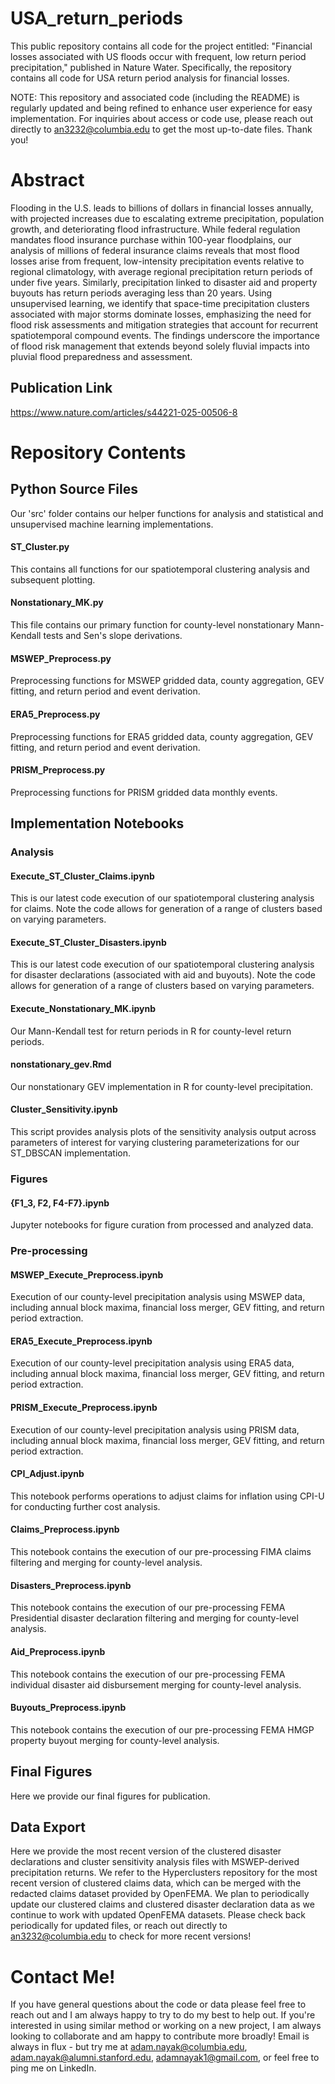 # USA_return_periods
This public repository contains all code for the project entitled: "Financial losses associated with US floods occur with frequent, low return period precipitation," published in Nature Water. Specifically, the repository contains all code for USA return period analysis for financial losses.

NOTE: This repository and associated code (including the README) is regularly updated and being refined to enhance user experience for easy implementation. For inquiries about access or code use, please reach out directly to an3232@columbia.edu to get the most up-to-date files. Thank you!

# Abstract
Flooding in the U.S. leads to billions of dollars in financial losses annually, with projected increases due to escalating extreme precipitation, population growth, and deteriorating flood infrastructure. While federal regulation mandates flood insurance purchase within 100-year floodplains, our analysis of millions of federal insurance claims reveals that most flood losses arise from frequent, low-intensity precipitation events relative to regional climatology, with average regional precipitation return periods of under five years. Similarly, precipitation linked to disaster aid and property buyouts has return periods averaging less than 20 years. Using unsupervised learning, we identify that space-time precipitation clusters associated with major storms dominate losses, emphasizing the need for flood risk assessments and mitigation strategies that account for recurrent spatiotemporal compound events. The findings underscore the importance of flood risk management that extends beyond solely fluvial impacts into pluvial flood preparedness and assessment.

## Publication Link
https://www.nature.com/articles/s44221-025-00506-8

# Repository Contents

## Python Source Files
Our 'src' folder contains our helper functions for analysis and statistical and unsupervised machine learning implementations.

#### ST_Cluster.py
This contains all functions for our spatiotemporal clustering analysis and subsequent plotting.

#### Nonstationary_MK.py
This file contains our primary function for county-level nonstationary Mann-Kendall tests and Sen's slope derivations.

#### MSWEP_Preprocess.py
Preprocessing functions for MSWEP gridded data, county aggregation, GEV fitting, and return period and event derivation.

#### ERA5_Preprocess.py
Preprocessing functions for ERA5 gridded data, county aggregation, GEV fitting, and return period and event derivation.

#### PRISM_Preprocess.py
Preprocessing functions for PRISM gridded data monthly events.

## Implementation Notebooks

### Analysis

#### Execute_ST_Cluster_Claims.ipynb
This is our latest code execution of our spatiotemporal clustering analysis for claims. Note the code allows for generation of a range of clusters based on varying parameters. 

#### Execute_ST_Cluster_Disasters.ipynb
This is our latest code execution of our spatiotemporal clustering analysis for disaster declarations (associated with aid and buyouts). Note the code allows for generation of a range of clusters based on varying parameters. 

#### Execute_Nonstationary_MK.ipynb
Our Mann-Kendall test for return periods in R for county-level return periods. 

#### nonstationary_gev.Rmd
Our nonstationary GEV implementation in R for county-level precipitation.

#### Cluster_Sensitivity.ipynb
This script provides analysis plots of the sensitivity analysis output across parameters of interest for varying clustering parameterizations for our ST_DBSCAN implementation.

### Figures

#### {F1_3, F2, F4-F7}.ipynb
Jupyter notebooks for figure curation from processed and analyzed data.

### Pre-processing

#### MSWEP_Execute_Preprocess.ipynb
Execution of our county-level precipitation analysis using MSWEP data, including annual block maxima, financial loss merger, GEV fitting, and return period extraction.

#### ERA5_Execute_Preprocess.ipynb
Execution of our county-level precipitation analysis using ERA5 data, including annual block maxima, financial loss merger, GEV fitting, and return period extraction.

#### PRISM_Execute_Preprocess.ipynb
Execution of our county-level precipitation analysis using PRISM data, including annual block maxima, financial loss merger, GEV fitting, and return period extraction.

#### CPI_Adjust.ipynb
This notebook performs operations to adjust claims for inflation using CPI-U for conducting further cost analysis.

#### Claims_Preprocess.ipynb
This notebook contains the execution of our pre-processing FIMA claims filtering and merging for county-level analysis.

#### Disasters_Preprocess.ipynb
This notebook contains the execution of our pre-processing FEMA Presidential disaster declaration filtering and merging for county-level analysis.

#### Aid_Preprocess.ipynb
This notebook contains the execution of our pre-processing FEMA individual disaster aid disbursement merging for county-level analysis.

#### Buyouts_Preprocess.ipynb
This notebook contains the execution of our pre-processing FEMA HMGP property buyout merging for county-level analysis.


## Final Figures
Here we provide our final figures for publication.

## Data Export
Here we provide the most recent version of the clustered disaster declarations and cluster sensitivity analysis files with MSWEP-derived precipitation returns. We refer to the Hyperclusters repository for the most recent version of clustered claims data, which can be merged with the redacted claims dataset provided by OpenFEMA. We plan to periodically update our clustered claims and clustered disaster declaration data as we continue to work with updated OpenFEMA datasets. Please check back periodically for updated files, or reach out directly to an3232@columbia.edu to check for more recent versions!

# Contact Me!
If you have general questions about the code or data please feel free to reach out and I am always happy to try to do my best to help out. If you're interested in using similar method or working on a new project, I am always looking to collaborate and am happy to contribute more broadly! Email is always in flux - but try me at adam.nayak@columbia.edu, adam.nayak@alumni.stanford.edu, adamnayak1@gmail.com, or feel free to ping me on LinkedIn.
